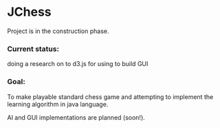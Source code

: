 # JChess

Project is in the construction phase.

### Current status: 
doing a research on to d3.js for using to build GUI

### Goal: 
To make playable standard chess game and attempting to implement the learning algorithm in java language.

AI and GUI implementations are planned (soon!).

